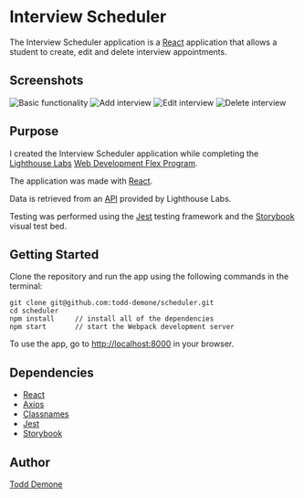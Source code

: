 # Interview Scheduler

The Interview Scheduler application is a [React](https://reactjs.org/) application that allows a student to create, edit and delete interview appointments.

## Screenshots

![Basic functionality]()
![Add interview]()
![Edit interview]()
![Delete interview]()

## Purpose

I created the Interview Scheduler application while completing the [Lighthouse Labs](https://github.com/lighthouse-labs) [Web Development Flex Program](https://www.lighthouselabs.ca/en/web-development-flex-program). 

The application was made with [React](https://reactjs.org/). 

Data is retrieved from an [API](https://github.com/todd-demone/scheduler-api) provided by Lighthouse Labs.

Testing was performed using the [Jest](https://jestjs.io/) testing framework and the [Storybook](https://storybook.js.org/) visual test bed.

## Getting Started

Clone the repository and run the app using the following commands in the terminal:

```
git clone git@github.com:todd-demone/scheduler.git
cd scheduler
npm install     // install all of the dependencies
npm start       // start the Webpack development server
```

To use the app, go to <http://localhost:8000> in your browser.

## Dependencies
* [React](https://reactjs.org/)
* [Axios](https://axios-http.com/)
* [Classnames](https://www.npmjs.com/package/classnames)
* [Jest](https://jestjs.io/)
* [Storybook](https://storybook.js.org/)

## Author

[Todd Demone](https://github.com/todd-demone)
